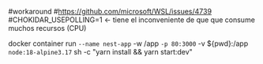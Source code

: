  #workaround
 #https://github.com/microsoft/WSL/issues/4739
 #CHOKIDAR_USEPOLLING=1 <- tiene el inconveniente de que que consume muchos recursos (CPU)

docker container run `
--name nest-app `
-w /app `
-p 80:3000 `
-v ${pwd}:/app `
node:18-alpine3.17 `
sh -c "yarn install && yarn start:dev"
